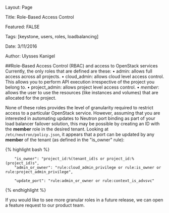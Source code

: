 Layout: Page

Title: Role-Based Access Control

Featured: FALSE

Tags: [keystone, users, roles, loadbalancing]

Date: 3/11/2016

Author: Ulysses Kanigel

##Role-Based Access Control (RBAC) and access to OpenStack services
Currently, the only roles that are defined are these:
	•	admin: allows full access across all projects.
	•	cloud_admin: allows cloud level access control. This allows you to perform API execution irrespective of the project you belong to.
	•	project_admin: allows project level access control.
	•	_member_: allows the user to use the resources (like instances and volumes) that are allocated for the project.

None of these roles provides the level of granularity required to restrict access to a particular OpenStack service.
However, assuming that you are interested in automating updates to Neutron port binding as part of your load balancer failover solution, this may be possible by creating an ID with the **member** role in the desired tenant. Looking at `/etc/neutron/policy.json`, it appears that a port can be updated by any **member** of the tenant (as defined in the "is_owner" rule):

{% highlight bash %}
```
    "is_owner": "project_id:%(tenant_id)s or project_id:%(project_id)s",
    "admin_or_owner": "rule:cloud_admin_privilege or rule:is_owner or rule:project_admin_privilege",

    "update_port": "rule:admin_or_owner or rule:context_is_advsvc"

```
{% endhighlight %}

If you would like to see more granular roles in a future release, we can open a feature request to our product team.
